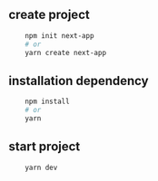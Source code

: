 ## create project
```bash
    npm init next-app
    # or
    yarn create next-app
```

## installation dependency
```bash
    npm install
    # or 
    yarn    
```

## start project
```bash
    yarn dev   
```